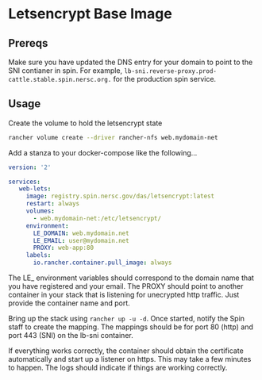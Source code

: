 # Letsencrypt Base Image

## Prereqs

Make sure you have updated the DNS entry for your domain to point to the SNI contianer in spin.
For example, `lb-sni.reverse-proxy.prod-cattle.stable.spin.nersc.org.` for the production spin service.


## Usage

Create the volume to hold the letsencrypt state

```bash
rancher volume create --driver rancher-nfs web.mydomain-net
```

Add a stanza to your docker-compose like the following...

```yaml
version: '2'

services:
   web-lets:
     image: registry.spin.nersc.gov/das/letsencrypt:latest
     restart: always
     volumes:
       - web.mydomain-net:/etc/letsencrypt/
     environment:
       LE_DOMAIN: web.mydomain.net
       LE_EMAIL: user@mydomain.net
       PROXY: web-app:80
     labels:
       io.rancher.container.pull_image: always
```

The LE_ environment variables should correspond to the domain name that you have registered and your email.
The PROXY should point to another container in your stack that is listening for unecrypted http traffic.  Just
provide the container name and port.


Bring up the stack using `rancher up -u -d`.  Once started, notify the Spin staff to create the mapping.  The mappings
should be for port 80 (http)  and port 443 (SNI) on the lb-sni container.

If everything works correctly, the container should obtain the certificate automatically and start up a listener on https.
This may take a few minutes to happen.  The logs should indicate if things are working correctly.


